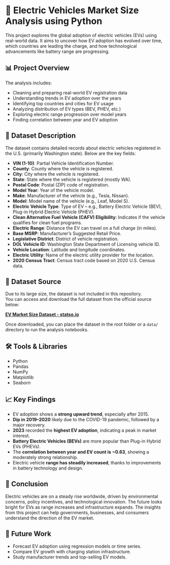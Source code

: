 # 🚗 Electric Vehicles Market Size Analysis using Python

This project explores the global adoption of electric vehicles (EVs) using real-world data. It aims to uncover how EV adoption has evolved over time, which countries are leading the charge, and how technological advancements like battery range are progressing.

## 📊 Project Overview

The analysis includes:
- Cleaning and preparing real-world EV registration data
- Understanding trends in EV adoption over the years
- Identifying top countries and cities for EV usage
- Analyzing distribution of EV types (BEV, PHEV, etc.)
- Exploring electric range progression over model years
- Finding correlation between year and EV adoption

## 📁 Dataset Description

The dataset contains detailed records about electric vehicles registered in the U.S. (primarily Washington state). Below are the key fields:

- **VIN (1-10)**: Partial Vehicle Identification Number.
- **County**: County where the vehicle is registered.
- **City**: City where the vehicle is registered.
- **State**: State where the vehicle is registered (mostly WA).
- **Postal Code**: Postal (ZIP) code of registration.
- **Model Year**: Year of the vehicle model.
- **Make**: Manufacturer of the vehicle (e.g., Tesla, Nissan).
- **Model**: Model name of the vehicle (e.g., Leaf, Model S).
- **Electric Vehicle Type**: Type of EV – e.g., Battery Electric Vehicle (BEV), Plug-in Hybrid Electric Vehicle (PHEV).
- **Clean Alternative Fuel Vehicle (CAFV) Eligibility**: Indicates if the vehicle qualifies for clean fuel programs.
- **Electric Range**: Distance the EV can travel on a full charge (in miles).
- **Base MSRP**: Manufacturer’s Suggested Retail Price.
- **Legislative District**: District of vehicle registration.
- **DOL Vehicle ID**: Washington State Department of Licensing vehicle ID.
- **Vehicle Location**: Latitude and longitude coordinates.
- **Electric Utility**: Name of the electric utility provider for the location.
- **2020 Census Tract**: Census tract code based on 2020 U.S. Census data.
## 🔗 Dataset Source

Due to its large size, the dataset is not included in this repository.  
You can access and download the full dataset from the official source below:

**[EV Market Size Dataset - statso.io](https://statso.io/market-size-of-evs-case-study/)**

Once downloaded, you can place the dataset in the root folder or a `data/` directory to run the analysis notebooks.


## 🛠️ Tools & Libraries

- Python
- Pandas
- NumPy
- Matplotlib
- Seaborn

## 📈 Key Findings

- EV adoption shows a **strong upward trend**, especially after 2015.
- **Dip in 2019–2020** likely due to the COVID-19 pandemic, followed by a major recovery.
- **2023** recorded the **highest EV adoption**, indicating a peak in market interest.
- **Battery Electric Vehicles (BEVs)** are more popular than Plug-in Hybrid EVs (PHEVs).
- The **correlation between year and EV count is ~0.63**, showing a moderately strong relationship.
- Electric vehicle **range has steadily increased**, thanks to improvements in battery technology and design.

## 📌 Conclusion

Electric vehicles are on a steady rise worldwide, driven by environmental concerns, policy incentives, and technological innovation. The future looks bright for EVs as range increases and infrastructure expands. The insights from this project can help governments, businesses, and consumers understand the direction of the EV market.

## 🚀 Future Work

- Forecast EV adoption using regression models or time series.
- Compare EV growth with charging station infrastructure.
- Study manufacturer trends and top-selling EV models.






